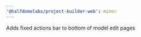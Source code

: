 ```yaml
---
'@halfdomelabs/project-builder-web': minor
---
```


Adds fixed actions bar to bottom of model edit pages

